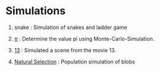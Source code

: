 # Simulations
1. snake : Simulation of snakes and ladder game

2. [π](https://www.youtube.com/watch?v=7ESK5SaP-bc) : Determine the value pi using Monte-Carlo-Simulation. 

3. [13](https://www.youtube.com/watch?v=5WHatV9JpM0&ab_channel=PiBmovieclips) : Simulated a scene from the movie 13. 

4. [Natural Selection](https://www.youtube.com/watch?v=0ZGbIKd0XrM&ab_channel=Primer) : Population simulation of blobs 

